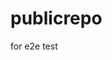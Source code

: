 # publicrepo
for e2e test





















































































































































































































































































































































































































































































































































































































































































































































































































































































































































































































































































































































































































































































































































































































































































































































































































































































































































































































































































































































































































































































































































































































































































































































































































































































































































































































































































































































































































































































































































































































































































































































